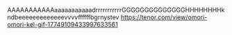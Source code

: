 AAAAAAAAAAAaaaaaaaaaaadrrrrrrrrrrrGGGGGGGGGGGGGGHHHHHHHHkndbeeeeeeeeeeeeevvvvffffffbgrnystev
https://tenor.com/view/omori-omori-kel-gif-17749109433997633561

